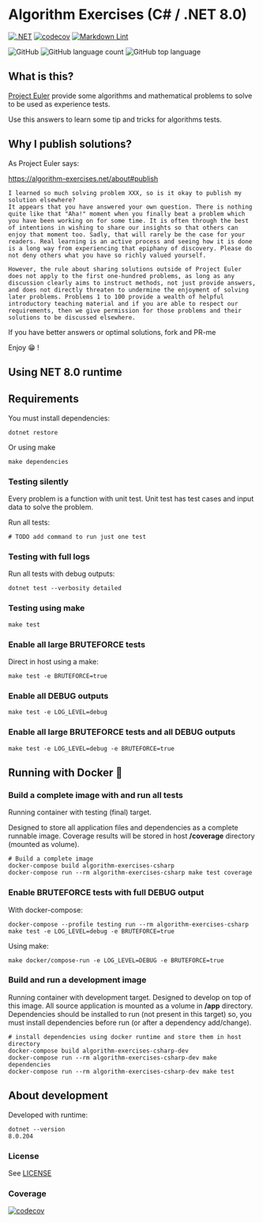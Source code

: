 # Algorithm Exercises (C# / .NET 8.0)

[![.NET](https://github.com/sir-gon/algorithm-exercises-csharp/actions/workflows/dotnet.yml/badge.svg)](https://github.com/sir-gon/algorithm-exercises-csharp/actions/workflows/dotnet.yml)
[![codecov](https://codecov.io/gh/sir-gon/algorithm-exercises-csharp/graph/badge.svg?token=C8JJA96CQR)](https://codecov.io/gh/sir-gon/algorithm-exercises-csharp)
[![Markdown Lint](https://github.com/sir-gon/algorithm-exercises-csharp/actions/workflows/markdown-lint.yml/badge.svg)](https://github.com/sir-gon/algorithm-exercises-csharp/actions/workflows/markdown-lint.yml)

![GitHub](https://img.shields.io/github/license/sir-gon/algorithm-exercises-csharp)
![GitHub language count](https://img.shields.io/github/languages/count/sir-gon/algorithm-exercises-csharp)
![GitHub top language](https://img.shields.io/github/languages/top/sir-gon/algorithm-exercises-csharp)

## What is this?

[Project Euler](https://algorithm-exercises.net/) provide some algorithms and
 mathematical problems to solve to be used as experience tests.

Use this answers to learn some tip and tricks for algorithms tests.

## Why I publish solutions?

As Project Euler says:

<https://algorithm-exercises.net/about#publish>

```text
I learned so much solving problem XXX, so is it okay to publish my solution elsewhere?
It appears that you have answered your own question. There is nothing quite like that "Aha!" moment when you finally beat a problem which you have been working on for some time. It is often through the best of intentions in wishing to share our insights so that others can enjoy that moment too. Sadly, that will rarely be the case for your readers. Real learning is an active process and seeing how it is done is a long way from experiencing that epiphany of discovery. Please do not deny others what you have so richly valued yourself.

However, the rule about sharing solutions outside of Project Euler does not apply to the first one-hundred problems, as long as any discussion clearly aims to instruct methods, not just provide answers, and does not directly threaten to undermine the enjoyment of solving later problems. Problems 1 to 100 provide a wealth of helpful introductory teaching material and if you are able to respect our requirements, then we give permission for those problems and their solutions to be discussed elsewhere.
```

If you have better answers or optimal solutions, fork and PR-me

Enjoy 😁 !

## Using NET 8.0 runtime

## Requirements

You must install dependencies:

```text
dotnet restore
```

Or using make

```text
make dependencies
```

### Testing silently

Every problem is a function with unit test.
Unit test has test cases and input data to solve the problem.

Run all tests:

```text
# TODO add command to run just one test
```

### Testing with full logs

Run all tests with debug outputs:

```text
dotnet test --verbosity detailed
```

### Testing using make

```text
make test
```

### Enable all large BRUTEFORCE tests

Direct in host using a make:

```text
make test -e BRUTEFORCE=true
```

### Enable all DEBUG outputs

```text
make test -e LOG_LEVEL=debug
```

### Enable all large BRUTEFORCE tests and all DEBUG outputs

```text
make test -e LOG_LEVEL=debug -e BRUTEFORCE=true
```

## Running with Docker 🐳

### Build a complete image with and run all tests

Running container with testing (final) target.

Designed to store all application files and dependencies as a complete runnable image.
Coverage results will be stored in host **/coverage** directory (mounted as volume).

```text
# Build a complete image
docker-compose build algorithm-exercises-csharp
docker-compose run --rm algorithm-exercises-csharp make test coverage
```

### Enable BRUTEFORCE tests with full DEBUG output

With docker-compose:

```text
docker-compose --profile testing run --rm algorithm-exercises-csharp make test -e LOG_LEVEL=debug -e BRUTEFORCE=true
```

Using make:

```text
make docker/compose-run -e LOG_LEVEL=DEBUG -e BRUTEFORCE=true
```

### Build and run a development image

Running container with development target.
Designed to develop on top of this image. All source application is mounted as
a volume in **/app** directory.
Dependencies should be installed to run (not present in this target) so, you
must install dependencies before run (or after a dependency add/change).

```text
# install dependencies using docker runtime and store them in host directory
docker-compose build algorithm-exercises-csharp-dev
docker-compose run --rm algorithm-exercises-csharp-dev make dependencies
docker-compose run --rm algorithm-exercises-csharp-dev make test

```

## About development

Developed with runtime:

```text
dotnet --version
8.0.204
```

### License

See [LICENSE](LICENSE)

### Coverage

[![codecov](https://codecov.io/gh/sir-gon/algorithm-exercises-csharp/graphs/tree.svg?token=C8JJA96CQR)](https://codecov.io/gh/sir-gon/algorithm-exercises-csharp)
